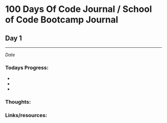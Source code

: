 # 100 Days Of Code Journal / School of Code Bootcamp Journal
## Day 1
---
_Date_

### **Todays Progress:**
- 
- 
- 

### **Thoughts:**


### **Links/resources:**